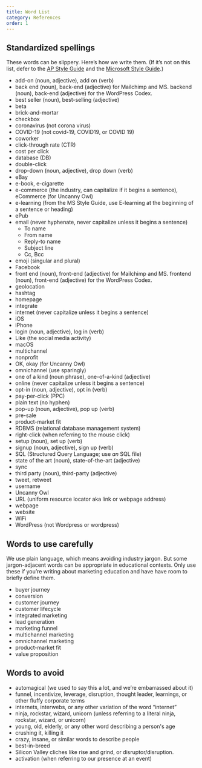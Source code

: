 ```yaml
---
title: Word List
category: References
order: 1
---
```

## Standardized spellings

These words can be slippery. Here’s how we write them. (If it’s not on this list, defer to the [AP Style Guide](https://www.apstylebook.com/) and the [Microsoft Style Guide](https://docs.microsoft.com/en-us/style-guide/welcome/).)

- add-on (noun, adjective), add on (verb)
- back end (noun), back-end (adjective) for Mailchimp and MS. backend (noun), back-end (adjective) for the WordPress Codex.
- best seller (noun), best-selling (adjective)
- beta
- brick-and-mortar 
- checkbox
- coronavirus (not corona virus)
- COVID-19 (not covid-19, COVID19, or COVID 19)
- coworker
- click-through rate (CTR)
- cost per click
- database (DB)
- double-click
- drop-down (noun, adjective), drop down (verb)
- eBay
- e-book, e-cigarette
- e-commerce (the industry, can capitalize if it begins a sentence), eCommerce (for Uncanny Owl)
- e-learning (from the MS Style Guide, use E-learning at the beginning of a sentence or heading)
- ePub
- email (never hyphenate, never capitalize unless it begins a sentence)
  - To name
  - From name
  - Reply-to name
  - Subject line
  - Cc, Bcc
- emoji (singular and plural)
- Facebook
- front end (noun), front-end (adjective) for Mailchimp and MS. frontend (noun), front-end (adjective) for the WordPress Codex.
- geolocation
- hashtag
- homepage
- integrate
- internet (never capitalize unless it begins a sentence)
- iOS
- iPhone
- login (noun, adjective), log in (verb)
- Like (the social media activity)
- macOS
- multichannel
- nonprofit
- OK, okay (for Uncanny Owl)
- omnichannel (use sparingly)
- one of a kind (noun phrase), one-of-a-kind (adjective)
- online (never capitalize unless it begins a sentence)
- opt-in (noun, adjective), opt in (verb)
- pay-per-click (PPC)
- plain text (no hyphen)
- pop-up (noun, adjective), pop up (verb)
- pre-sale
- product-market fit
- RDBMS (relational database management system)
- right-click (when referring to the mouse click)
- setup (noun), set up (verb)
- signup (noun, adjective), sign up (verb)
- SQL (Structured Query Language; use _an_ SQL file)
- state of the art (noun), state-of-the-art (adjective)
- sync
- third party (noun), third-party (adjective) 
- tweet, retweet
- username
- Uncanny Owl
- URL (uniform resource locator aka link or webpage address)
- webpage
- website
- WiFi
- WordPress (not Wordpress or wordpress)

## Words to use carefully
We use plain language, which means avoiding industry jargon. But some jargon-adjacent words can be appropriate in educational contexts. Only use these if you’re writing about marketing education and have have room to briefly define them.

- buyer journey
- conversion
- customer journey
- customer lifecycle
- integrated marketing
- lead generation
- marketing funnel
- multichannel marketing
- omnichannel marketing
- product-market fit
- value proposition

## Words to avoid

- automagical (we used to say this a lot, and we’re embarrassed about it)
- funnel, incentivize, leverage, disruption, thought leader, learnings, or other fluffy corporate terms
- internets, interwebs, or any other variation of the word “internet”
- ninja, rockstar, wizard, unicorn (unless referring to a literal ninja, rockstar, wizard, or unicorn)
- young, old, elderly, or any other word describing a person's age
-  crushing it, killing it
-  crazy, insane, or similar words to describe people
-  best-in-breed
-  Silicon Valley cliches like rise and grind, or disruptor/disruption.
-  activation (when referring to our presence at an event)
